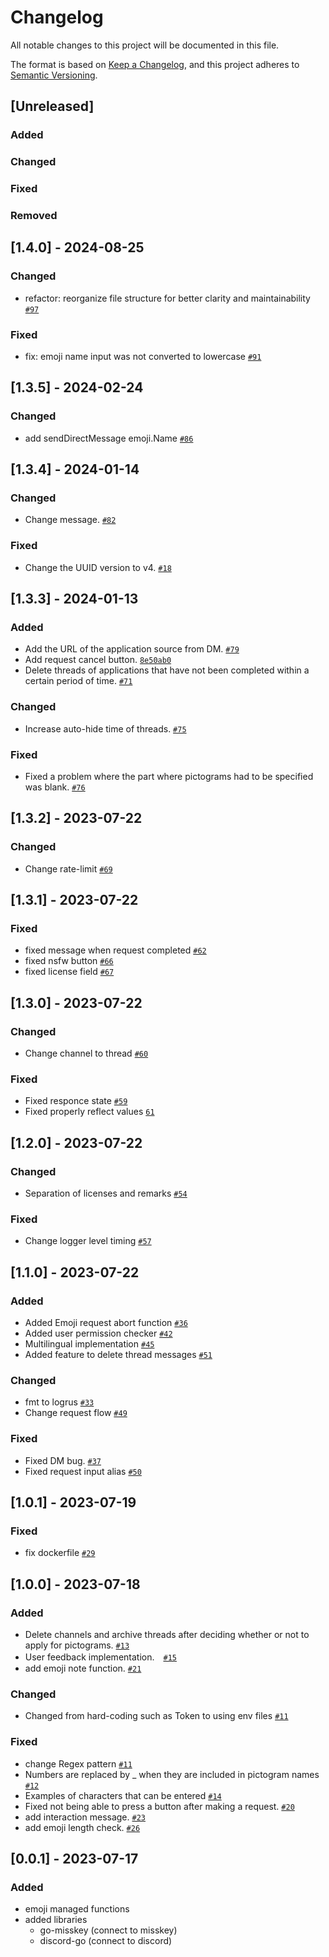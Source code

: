 # Changelog

All notable changes to this project will be documented in this file.

The format is based on [Keep a Changelog](https://keepachangelog.com/en/1.0.0/),
and this project adheres to [Semantic Versioning](https://semver.org/spec/v2.0.0.html).

## [Unreleased]

### Added

### Changed

### Fixed

### Removed

## [1.4.0] - 2024-08-25
### Changed
- refactor: reorganize file structure for better clarity and maintainability [`#97`](https://github.com/niri-la/MisskeyEmojiBot/pull/97)

### Fixed
- fix: emoji name input was not converted to lowercase [`#91`](https://github.com/niri-la/MisskeyEmojiBot/pull/91)

## [1.3.5] - 2024-02-24
### Changed
- add sendDirectMessage emoji.Name [`#86`](https://github.com/niri-la/MisskeyEmojiBot/pull/86)

## [1.3.4] - 2024-01-14
### Changed
- Change message. [`#82`](https://github.com/niwaniwa/MisskeyEmojiBot/issues/82)

### Fixed
- Change the UUID version to v4. [`#18`](https://github.com/niwaniwa/MisskeyEmojiBot/issues/18)

## [1.3.3] - 2024-01-13
### Added
- Add the URL of the application source from DM. [`#79`](https://github.com/niwaniwa/MisskeyEmojiBot/issues/79)
- Add request cancel button. [`8e50ab0`](https://github.com/niwaniwa/MisskeyEmojiBot/commit/8e50ab092e383b31a2d52a64122ebf1c1fe5848e)
- Delete threads of applications that have not been completed within a certain period of time. [`#71`](https://github.com/niwaniwa/MisskeyEmojiBot/issues/71)

### Changed
- Increase auto-hide time of threads. [`#75`](https://github.com/niwaniwa/MisskeyEmojiBot/issues/75)

### Fixed
- Fixed a problem where the part where pictograms had to be specified was blank. [`#76`](https://github.com/niwaniwa/MisskeyEmojiBot/issues/76)

## [1.3.2] - 2023-07-22

### Changed
- Change rate-limit [`#69`](https://github.com/niwaniwa/MisskeyEmojiBot/pull/69)

## [1.3.1] - 2023-07-22

### Fixed
- fixed message when request completed [`#62`](https://github.com/niwaniwa/MisskeyEmojiBot/pull/62)
- fixed nsfw button [`#66`](https://github.com/niwaniwa/MisskeyEmojiBot/pull/66)
- fixed license field [`#67`](https://github.com/niwaniwa/MisskeyEmojiBot/pull/67)

## [1.3.0] - 2023-07-22

### Changed
- Change channel to thread [`#60`](https://github.com/niwaniwa/MisskeyEmojiBot/pull/60)

### Fixed
- Fixed responce state [`#59`](https://github.com/niwaniwa/MisskeyEmojiBot/pull/59)
- Fixed properly reflect values [`61`](https://github.com/niwaniwa/MisskeyEmojiBot/pull/61)

## [1.2.0] - 2023-07-22

### Changed
- Separation of licenses and remarks [`#54`](https://github.com/niwaniwa/MisskeyEmojiBot/pull/55)

### Fixed
- Change logger level timing [`#57`](https://github.com/niwaniwa/MisskeyEmojiBot/pull/57)

## [1.1.0] - 2023-07-22

### Added
- Added Emoji request abort function [`#36`](https://github.com/niwaniwa/MisskeyEmojiBot/pull/36)
- Added user permission checker [`#42`](https://github.com/niwaniwa/MisskeyEmojiBot/pull/42)
- Multilingual implementation [`#45`](https://github.com/niwaniwa/MisskeyEmojiBot/pull/45)
- Added feature to delete thread messages [`#51`](https://github.com/niwaniwa/MisskeyEmojiBot/pull/51)

### Changed
- fmt to logrus [`#33`](https://github.com/niwaniwa/MisskeyEmojiBot/pull/33)
- Change request flow [`#49`](https://github.com/niwaniwa/MisskeyEmojiBot/pull/49)

### Fixed
- Fixed DM bug. [`#37`](https://github.com/niwaniwa/MisskeyEmojiBot/pull/37)
- Fixed request input alias [`#50`](https://github.com/niwaniwa/MisskeyEmojiBot/pull/50)

## [1.0.1] - 2023-07-19

### Fixed
- fix dockerfile [`#29`](https://github.com/niwaniwa/MisskeyEmojiBot/pull/29)

## [1.0.0] - 2023-07-18

### Added
- Delete channels and archive threads after deciding whether or not to apply for pictograms. [`#13`](https://github.com/niwaniwa/MisskeyEmojiBot/pull/13)
- User feedback implementation.　[`#15`](https://github.com/niwaniwa/MisskeyEmojiBot/pull/15)
- add emoji note function. [`#21`](https://github.com/niwaniwa/MisskeyEmojiBot/pull/21)

### Changed
- Changed from hard-coding such as Token to using env files [`#11`](https://github.com/niwaniwa/MisskeyEmojiBot/pull/11)

### Fixed
- change Regex pattern [`#11`](https://github.com/niwaniwa/MisskeyEmojiBot/pull/11)
- Numbers are replaced by _ when they are included in pictogram names [`#12`](https://github.com/niwaniwa/MisskeyEmojiBot/pull/12)
- Examples of characters that can be entered [`#14`](https://github.com/niwaniwa/MisskeyEmojiBot/pull/14)
- Fixed not being able to press a button after making a request. [`#20`](https://github.com/niwaniwa/MisskeyEmojiBot/pull/20)
- add interaction message. [`#23`](https://github.com/niwaniwa/MisskeyEmojiBot/pull/23)
- add emoji length check. [`#26`](https://github.com/niwaniwa/MisskeyEmojiBot/pull/26)

## [0.0.1] - 2023-07-17
### Added
- emoji managed functions
- added libraries
  - go-misskey (connect to misskey)
  - discord-go (connect to discord)
